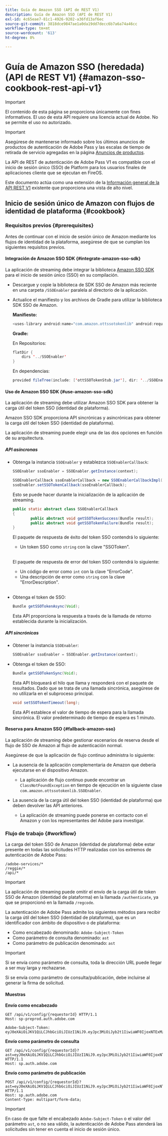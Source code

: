 ```yaml
---
title: Guía de Amazon SSO (API de REST V1)
description: Guía de Amazon SSO (API de REST V1)
exl-id: 4c65eae7-81c1-4926-9202-a36fd13af6ec
source-git-commit: 3818dce9847ae1a0da19dd7decc6b7a6a74a46cc
workflow-type: tm+mt
source-wordcount: '613'
ht-degree: 0%

---
```


# Guía de Amazon SSO (heredada) (API de REST V1) {#amazon-sso-cookbook-rest-api-v1}

>[!IMPORTANT]
>
>El contenido de esta página se proporciona únicamente con fines informativos. El uso de esta API requiere una licencia actual de Adobe. No se permite el uso no autorizado.

>[!IMPORTANT]
>
> Asegúrese de mantenerse informado sobre los últimos anuncios de productos de autenticación de Adobe Pass y las escalas de tiempo de retirada de servicio agregadas en la página [Anuncios de productos](/help/authentication/product-announcements.md).

La API de REST de autenticación de Adobe Pass V1 es compatible con el inicio de sesión único (SSO) de Platform para los usuarios finales de aplicaciones cliente que se ejecutan en FireOS.

Este documento actúa como una extensión de la [Información general de la API REST V1](/help/authentication/integration-guide-programmers/legacy/rest-api-v1/rest-api-overview.md) existente que proporciona una vista de alto nivel.

## Inicio de sesión único de Amazon con flujos de identidad de plataforma {#cookbook}

### Requisitos previos {#prerequisites}

Antes de continuar con el inicio de sesión único de Amazon mediante los flujos de identidad de la plataforma, asegúrese de que se cumplan los siguientes requisitos previos.

#### Integración de Amazon SSO SDK {#integrate-amazon-sso-sdk}

La aplicación de streaming debe integrar la biblioteca [Amazon SSO SDK](https://tve.zendesk.com/hc/en-us/article_attachments/360064368131/ottSSOTokenLib_v1.jar) para el inicio de sesión único (SSO) en su compilación.

* Descargue y copie la biblioteca de SDK SSO de Amazon más reciente en una carpeta `/SSOEnabler` paralela al directorio de la aplicación.

* Actualice el manifiesto y los archivos de Gradle para utilizar la biblioteca SDK SSO de Amazon.

  **Manifiesto:**

  ```JAVA
  <uses-library android:name="com.amazon.ottssotokenlib" android:required="false">
  ```

  **Gradle:**

  En Repositorios:

  ```JAVA
  flatDir {
      dirs '../SSOEnabler'
  }
  ```

  En dependencias:

  ```JAVA
  provided fileTree(include: ['ottSSOTokenStub.jar'], dir: '../SSOEnabler')
  ```

#### Uso de Amazon SSO SDK {#use-amazon-sso-sdk}

La aplicación de streaming debe utilizar Amazon SSO SDK para obtener la carga útil del token SSO (identidad de plataforma).

Amazon SSO SDK proporciona API sincrónicas y asincrónicas para obtener la carga útil del token SSO (identidad de plataforma).

La aplicación de streaming puede elegir una de las dos opciones en función de su arquitectura.

##### API asíncronas

* Obtenga la instancia `SSOEnabler` y establezca `SSOEnablerCallback`:

  ```JAVA
  SSOEnabler ssoEnabler = SSOEnabler.getInstance(context);
  
  SSOEnablerCallback ssoEnablerCallback = new SSOEnablerCallbackImpl();
  ssoEnabler.setSSOTokenCallback(ssoEnablerCallback);
  ```

  Esto se puede hacer durante la inicialización de la aplicación de streaming.

  ```JAVA
  public static abstract class SSOEnablerCallback
  {
          public abstract void getSSOTokenSuccess(Bundle result);
          public abstract void getSSOTokenFailure(Bundle result);
  }
  ```

  El paquete de respuesta de éxito del token SSO contendrá lo siguiente:
   * Un token SSO como `string` con la clave &quot;SSOToken&quot;.

  <br/>

  El paquete de respuesta de error del token SSO contendrá lo siguiente:
   * Un código de error como `int` con la clave &quot;ErrorCode&quot;.
   * Una descripción de error como `string` con la clave &quot;ErrorDescription&quot;.

  <br/>

* Obtenga el token de SSO:

  ```JAVA
  Bundle getSSOTokenAsync(Void);
  ```

  Esta API proporciona la respuesta a través de la llamada de retorno establecida durante la inicialización.

##### API sincrónicas

* Obtener la instancia `SSOEnabler`:

  ```JAVA
  SSOEnabler ssoEnabler = SSOEnabler.getInstance(context);
  ```

* Obtenga el token de SSO:

  ```JAVA
  Bundle getSSOTokenSync(Void);
  ```

  Esta API bloqueará el hilo que llama y responderá con el paquete de resultados. Dado que se trata de una llamada sincrónica, asegúrese de no utilizarla en el subproceso principal.

  ```JAVA
  void setSSOTokenTimeout(long);
  ```

  Esta API establece el valor de tiempo de espera para la llamada sincrónica. El valor predeterminado de tiempo de espera es 1 minuto.

#### Reserva para Amazon SSO {#fallback-amazon-sso}

La aplicación de streaming debe gestionar escenarios de reserva desde el flujo de SSO de Amazon al flujo de autenticación normal.

Asegúrese de que la aplicación de flujo continuo administra lo siguiente:

* La ausencia de la aplicación complementaria de Amazon que debería ejecutarse en el dispositivo Amazon.
   * La aplicación de flujo continuo puede encontrar un `ClassNotFoundException` en tiempo de ejecución en la siguiente clase `com.amazon.ottssotokenlib.SSOEnabler`.

* La ausencia de la carga útil del token SSO (identidad de plataforma) que deben devolver las API anteriores.
   * La aplicación de streaming puede ponerse en contacto con el Amazon y con los representantes del Adobe para investigar.

### Flujo de trabajo {#workflow}

La carga del token SSO de Amazon (identidad de plataforma) debe estar presente en todas las solicitudes HTTP realizadas con los extremos de autenticación de Adobe Pass:

```
/adobe-services/*
/reggie/*
/api/*
```

>[!IMPORTANT]
> 
> La aplicación de streaming puede omitir el envío de la carga útil de token SSO de Amazon (identidad de plataforma) en la llamada `/authenticate`, ya que se proporcionó en la llamada `/regcode`.

La autenticación de Adobe Pass admite los siguientes métodos para recibir la carga útil del token SSO (identidad de plataforma), que es un identificador con ámbito de dispositivo o de plataforma:

* Como encabezado denominado: `Adobe-Subject-Token`
* Como parámetro de consulta denominado: `ast`
* Como parámetro de publicación denominado: `ast`

>[!IMPORTANT]
>
> Si se envía como parámetro de consulta, toda la dirección URL puede llegar a ser muy larga y rechazarse.
>
> Si se envía como parámetro de consulta/publicación, debe incluirse al generar la firma de solicitud.

#### Muestras

**Envío como encabezado**

```HTTPS
GET /api/v1/config/{requestorId} HTTP/1.1 
Host: sp-preprod.auth.adobe.com

Adobe-Subject-Token: eyJ0eXAiOiJKV1QiLCJhbGciOiJIUzI1NiJ9.eyJpc3MiOiJyb2t1IiwiaWF0IjoxNTExMzY4ODAyLCJleHAiOjE1NDI5MDQ4MDIsImF1ZCI6ImFkb2JlIiwic3ViIjoiNWZjYzMwODctYWJmZi00OGU4LWJhZTgtODQzODViZTFkMzQwIiwiZGlkIjoiY2FmZjQ1ZDAtM2NhMy00MDg3LWI2MjMtNjFkZjNhMmNlOWM4In0.JlBFhNhNCJCDXLwBjy5tt3PtPcqbMKEIGZ6sr2NA
```

**Envío como parámetro de consulta**

```HTTPS
GET /api/v1/config/{requestorId}?ast=eyJ0eXAiOiJKV1QiLCJhbGciOiJIUzI1NiJ9.eyJpc3MiOiJyb2t1IiwiaWF0IjoxNTExMzY4ODAyLCJleHAiOjE1NDI5MDQ4MDIsImF1ZCI6ImFkb2JlIiwic3ViIjoiNWZjYzMwODctYWJmZi00OGU4LWJhZTgtODQzODViZTFkMzQwIiwiZGlkIjoiY2FmZjQ1ZDAtM2NhMy00MDg3LWI2MjMtNjFkZjNhMmNlOWM4In0.JlBFhNhNCJCDXLwBjy5tt3PtPcqbMKEIGZ6sr2NA HTTP/1.1
Host: sp.auth.adobe.com
```

**Envío como parámetro de publicación**

```HTTPS
POST /api/v1/config/{requestorId}?ast=eyJ0eXAiOiJKV1QiLCJhbGciOiJIUzI1NiJ9.eyJpc3MiOiJyb2t1IiwiaWF0IjoxNTExMzY4ODAyLCJleHAiOjE1NDI5MDQ4MDIsImF1ZCI6ImFkb2JlIiwic3ViIjoiNWZjYzMwODctYWJmZi00OGU4LWJhZTgtODQzODViZTFkMzQwIiwiZGlkIjoiY2FmZjQ1ZDAtM2NhMy00MDg3LWI2MjMtNjFkZjNhMmNlOWM4In0.Jl\_BFhN\_h\_NCJCDXLwBjy5tt3PtPcqbMKEIGZ6sr2NA HTTP/1.1
Host: sp.auth.adobe.com 
Content-Type: multipart/form-data;
```

>[!IMPORTANT]
>
> En caso de que falte el encabezado `Adobe-Subject-Token` o el valor del parámetro `ast`, o no sea válido, la autenticación de Adobe Pass atenderá las solicitudes sin tener en cuenta el inicio de sesión único.
